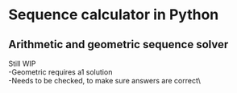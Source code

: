 # Sequence calculator in Python

## Arithmetic and geometric sequence solver

Still WIP\
-Geometric requires a1 solution\
-Needs to be checked, to make sure answers are correct\
